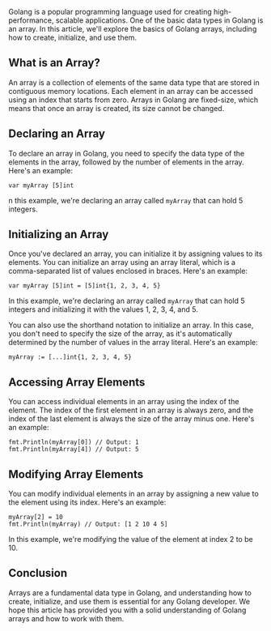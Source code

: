 
Golang is a popular programming language used for creating high-performance, scalable applications. One of the basic data types in Golang is an array. In this article, we'll explore the basics of Golang arrays, including how to create, initialize, and use them.

## What is an Array?

An array is a collection of elements of the same data type that are stored in contiguous memory locations. Each element in an array can be accessed using an index that starts from zero. Arrays in Golang are fixed-size, which means that once an array is created, its size cannot be changed.

## Declaring an Array

To declare an array in Golang, you need to specify the data type of the elements in the array, followed by the number of elements in the array. Here's an example:

```
var myArray [5]int

```

n this example, we're declaring an array called `myArray` that can hold 5 integers.

## Initializing an Array

Once you've declared an array, you can initialize it by assigning values to its elements. You can initialize an array using an array literal, which is a comma-separated list of values enclosed in braces. Here's an example:

```
var myArray [5]int = [5]int{1, 2, 3, 4, 5}

```

In this example, we're declaring an array called `myArray` that can hold 5 integers and initializing it with the values 1, 2, 3, 4, and 5.

You can also use the shorthand notation to initialize an array. In this case, you don't need to specify the size of the array, as it's automatically determined by the number of values in the array literal. Here's an example:

```
myArray := [...]int{1, 2, 3, 4, 5}

```

## Accessing Array Elements

You can access individual elements in an array using the index of the element. The index of the first element in an array is always zero, and the index of the last element is always the size of the array minus one. Here's an example:

```
fmt.Println(myArray[0]) // Output: 1
fmt.Println(myArray[4]) // Output: 5
```

## Modifying Array Elements

You can modify individual elements in an array by assigning a new value to the element using its index. Here's an example:

```
myArray[2] = 10
fmt.Println(myArray) // Output: [1 2 10 4 5]

```

In this example, we're modifying the value of the element at index 2 to be 10.

## Conclusion

Arrays are a fundamental data type in Golang, and understanding how to create, initialize, and use them is essential for any Golang developer. We hope this article has provided you with a solid understanding of Golang arrays and how to work with them.